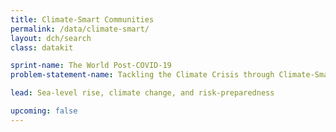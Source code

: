 ```yaml
---
title: Climate-Smart Communities
permalink: /data/climate-smart/
layout: dch/search
class: datakit

sprint-name: The World Post-COVID-19
problem-statement-name: Tackling the Climate Crisis through Climate-Smart Communities

lead: Sea-level rise, climate change, and risk-preparedness

upcoming: false
---
```

